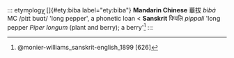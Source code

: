 ::: etymology
[]{#ety:biba label="ety:biba"} **Mandarin Chinese** 蓽拔 *bìbá* MC /piɪt̚
buɑt̚/ 'long pepper', a phonetic loan \< **Sanskrit** पिप्पलि *pippali*
'long pepper *Piper longum* (plant and berry); a berry'[^1]
:::

[^1]: @monier-williams_sanskrit-english_1899 [626]
